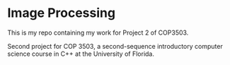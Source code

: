 # Image Processing
This is my repo containing my work for Project 2 of COP3503.

Second project for COP 3503, a second-sequence introductory computer science course in C++ at the University of Florida.
